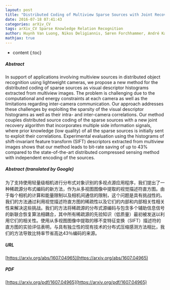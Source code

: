 ```yaml
---
layout: post
title: "Distributed Coding of Multiview Sparse Sources with Joint Recovery"
date: 2016-07-18 07:41:43
categories: arXiv_CV
tags: arXiv_CV Sparse Knowledge Relation Recognition
author: Huynh Van Luong, Nikos Deligiannis, Søren Forchhammer, André Kaup
mathjax: true
---
```


* content
{:toc}

##### Abstract
In support of applications involving multiview sources in distributed object recognition using lightweight cameras, we propose a new method for the distributed coding of sparse sources as visual descriptor histograms extracted from multiview images. The problem is challenging due to the computational and energy constraints at each camera as well as the limitations regarding inter-camera communication. Our approach addresses these challenges by exploiting the sparsity of the visual descriptor histograms as well as their intra- and inter-camera correlations. Our method couples distributed source coding of the sparse sources with a new joint recovery algorithm that incorporates multiple side information signals, where prior knowledge (low quality) of all the sparse sources is initially sent to exploit their correlations. Experimental evaluation using the histograms of shift-invariant feature transform (SIFT) descriptors extracted from multiview images shows that our method leads to bit-rate saving of up to 43% compared to the state-of-the-art distributed compressed sensing method with independent encoding of the sources.

##### Abstract (translated by Google)
为了支持使用轻量级相机进行分布式对象识别的多视点源应用程序，我们提出了一种稀疏源分布式编码的新方法，作为从多视图图像中提取的视觉描述符直方图。由于每个相机的计算和能量限制以及相机间通信的限制，这个问题是具有挑战性的。我们的方法通过利用视觉描述符直方图的稀疏性以及它们的内部和内部相关性相关性来解决这些挑战。我们的方法将稀疏源的分布式源编码与包含多个辅助信息信号的新联合恢复算法相耦合，其中所有稀疏源的先验知识（低质量）最初被发送以利用它们的相关性。使用从多视图图像中提取的移不变特征变换（SIFT）描述符的直方图的实验评估表明，与具有独立性的现有技术的分布式压缩感测方法相比，我们的方法导致比特率节省高达43％编码的来源。

##### URL
[https://arxiv.org/abs/1607.04965](https://arxiv.org/abs/1607.04965)

##### PDF
[https://arxiv.org/pdf/1607.04965](https://arxiv.org/pdf/1607.04965)


